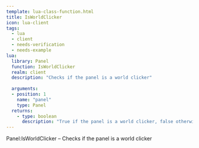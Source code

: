 ```yaml
---
template: lua-class-function.html
title: IsWorldClicker
icon: lua-client
tags:
  - lua
  - client
  - needs-verification
  - needs-example
lua:
  library: Panel
  function: IsWorldClicker
  realm: client
  description: "Checks if the panel is a world clicker"
  
  arguments:
  - position: 1
    name: "panel"
    type: Panel
  returns:
    - type: boolean
      description: "True if the panel is a world clicker, false otherwise"
---
```


<div class="lua__search__keywords">
Panel:IsWorldClicker &#x2013; Checks if the panel is a world clicker
</div>

